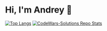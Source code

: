# Hi, I'm Andrey 👋
[![Top Langs](https://github-readme-stats.vercel.app/api/top-langs/?username=AndreyDimitrov3&theme=tokyonight)](https://github.com/anuraghazra/github-readme-stats)
[![CodeWars-Solutions Repo Stats](https://github-readme-stats.vercel.app/api/pin/?username=AndreyDimitrov3&repo=CodeWars-Solutions&theme=tokyonight)](https://github.com/AndreyDimitrov3/CodeWars-Solutions)

